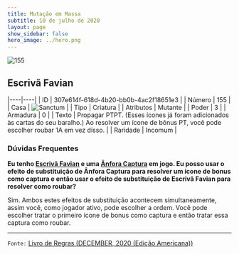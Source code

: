 ```yaml
---
title: Mutação em Massa
subtitle: 10 de julho de 2020
layout: page
show_sidebar: false
hero_image: ../hero.png
---
```


![155](https://cdn.keyforgegame.com/media/card_front/pt/479_155_M78Q2H9J3M6Q_pt.png)

## Escrivã Favian

|----|----|
| ID | 307e614f-618d-4b20-bb0b-4ac2f18651e3 |
| Número | 155 |
| Casa | ![Sanctum](https://archonarcana.com/images/thumb/c/c7/Sanctum.png/22px-Sanctum.png "Santuário") |
| Tipo | Criatura |
| Atributos | Mutante |
| Poder | 3 |
| Armadura | 0 |
| Texto | Propagar PTPT. (Esses ícones já foram adicionados às cartas do seu baralho.)  Ao resolver um ícone de bônus PT, você pode escolher roubar 1A em vez disso. |
| Raridade | Incomum |

### Dúvidas Frequentes

**Eu tenho [Escrivã Favian](/mm/155) e uma [Ânfora Captura](/mm/215) em jogo.
Eu posso usar o efeito de substituição de Ânfora Captura para
resolver um ícone de bonus como captura e então usar o efeito de substituição de Escrivã Favian
para resolver como roubar?**

Sim. Ambos estes efeitos de substituição acontecem simultaneamente,
assim você, como jogador ativo, pode escolher a ordem. Você pode escolher
tratar o primeiro ícone de bonus como captura e então tratar essa captura como roubar.

<hr/>

`Fonte:` [Livro de Regras (DECEMBER, 2020 (Edição Americana))](https://images-cdn.fantasyflightgames.com/filer_public/8c/af/8cafeca4-02c3-4990-bba1-ff9d3aa8f02a/keyforge_rulebook_v14_reduced-compressed.pdf)
